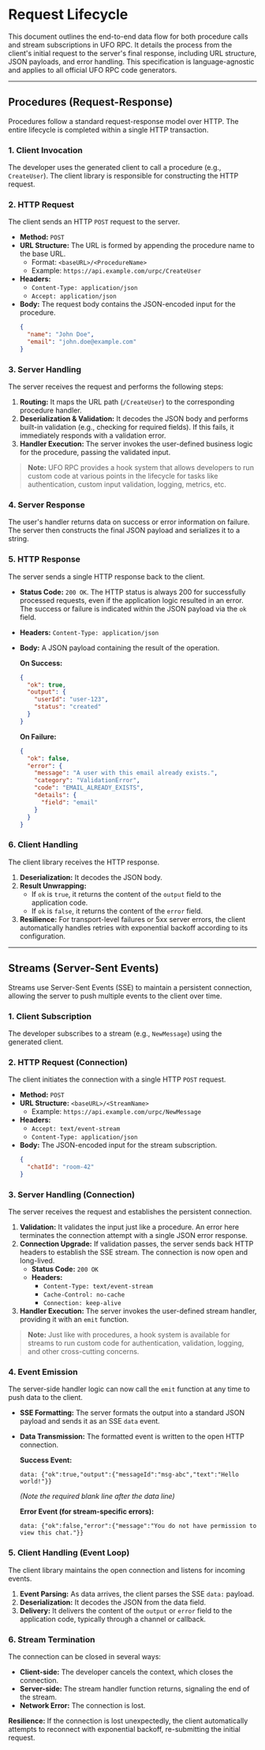 # Request Lifecycle

This document outlines the end-to-end data flow for both procedure calls and stream subscriptions in UFO RPC. It details the process from the client's initial request to the server's final response, including URL structure, JSON payloads, and error handling. This specification is language-agnostic and applies to all official UFO RPC code generators.

---

## Procedures (Request-Response)

Procedures follow a standard request-response model over HTTP. The entire lifecycle is completed within a single HTTP transaction.

### 1. Client Invocation

The developer uses the generated client to call a procedure (e.g., `CreateUser`). The client library is responsible for constructing the HTTP request.

### 2. HTTP Request

The client sends an HTTP `POST` request to the server.

- **Method:** `POST`
- **URL Structure:** The URL is formed by appending the procedure name to the base URL.
  - Format: `<baseURL>/<ProcedureName>`
  - Example: `https://api.example.com/urpc/CreateUser`
- **Headers:**
  - `Content-Type: application/json`
  - `Accept: application/json`
- **Body:** The request body contains the JSON-encoded input for the procedure.
  ```json
  {
    "name": "John Doe",
    "email": "john.doe@example.com"
  }
  ```

### 3. Server Handling

The server receives the request and performs the following steps:

1.  **Routing:** It maps the URL path (`/CreateUser`) to the corresponding procedure handler.
2.  **Deserialization & Validation:** It decodes the JSON body and performs built-in validation (e.g., checking for required fields). If this fails, it immediately responds with a validation error.
3.  **Handler Execution:** The server invokes the user-defined business logic for the procedure, passing the validated input.

> **Note:** UFO RPC provides a hook system that allows developers to run custom code at various points in the lifecycle for tasks like authentication, custom input validation, logging, metrics, etc.

### 4. Server Response

The user's handler returns data on success or error information on failure. The server then constructs the final JSON payload and serializes it to a string.

### 5. HTTP Response

The server sends a single HTTP response back to the client.

- **Status Code:** `200 OK`. The HTTP status is always 200 for successfully processed requests, even if the application logic resulted in an error. The success or failure is indicated within the JSON payload via the `ok` field.
- **Headers:** `Content-Type: application/json`
- **Body:** A JSON payload containing the result of the operation.

  **On Success:**

  ```json
  {
    "ok": true,
    "output": {
      "userId": "user-123",
      "status": "created"
    }
  }
  ```

  **On Failure:**

  ```json
  {
    "ok": false,
    "error": {
      "message": "A user with this email already exists.",
      "category": "ValidationError",
      "code": "EMAIL_ALREADY_EXISTS",
      "details": {
        "field": "email"
      }
    }
  }
  ```

### 6. Client Handling

The client library receives the HTTP response.

1.  **Deserialization:** It decodes the JSON body.
2.  **Result Unwrapping:**
    - If `ok` is `true`, it returns the content of the `output` field to the application code.
    - If `ok` is `false`, it returns the content of the `error` field.
3.  **Resilience:** For transport-level failures or 5xx server errors, the client automatically handles retries with exponential backoff according to its configuration.

---

## Streams (Server-Sent Events)

Streams use Server-Sent Events (SSE) to maintain a persistent connection, allowing the server to push multiple events to the client over time.

### 1. Client Subscription

The developer subscribes to a stream (e.g., `NewMessage`) using the generated client.

### 2. HTTP Request (Connection)

The client initiates the connection with a single HTTP `POST` request.

- **Method:** `POST`
- **URL Structure:** `<baseURL>/<StreamName>`
  - Example: `https://api.example.com/urpc/NewMessage`
- **Headers:**
  - `Accept: text/event-stream`
  - `Content-Type: application/json`
- **Body:** The JSON-encoded input for the stream subscription.
  ```json
  {
    "chatId": "room-42"
  }
  ```

### 3. Server Handling (Connection)

The server receives the request and establishes the persistent connection.

1.  **Validation:** It validates the input just like a procedure. An error here terminates the connection attempt with a single JSON error response.
2.  **Connection Upgrade:** If validation passes, the server sends back HTTP headers to establish the SSE stream. The connection is now open and long-lived.
    - **Status Code:** `200 OK`
    - **Headers:**
      - `Content-Type: text/event-stream`
      - `Cache-Control: no-cache`
      - `Connection: keep-alive`
3.  **Handler Execution:** The server invokes the user-defined stream handler, providing it with an `emit` function.

> **Note:** Just like with procedures, a hook system is available for streams to run custom code for authentication, validation, logging, and other cross-cutting concerns.

### 4. Event Emission

The server-side handler logic can now call the `emit` function at any time to push data to the client.

- **SSE Formatting:** The server formats the output into a standard JSON payload and sends it as an SSE `data` event.
- **Data Transmission:** The formatted event is written to the open HTTP connection.

  **Success Event:**

  ```
  data: {"ok":true,"output":{"messageId":"msg-abc","text":"Hello world!"}}

  ```

  _(Note the required blank line after the data line)_

  **Error Event (for stream-specific errors):**

  ```
  data: {"ok":false,"error":{"message":"You do not have permission to view this chat."}}

  ```

### 5. Client Handling (Event Loop)

The client library maintains the open connection and listens for incoming events.

1.  **Event Parsing:** As data arrives, the client parses the SSE `data:` payload.
2.  **Deserialization:** It decodes the JSON from the data field.
3.  **Delivery:** It delivers the content of the `output` or `error` field to the application code, typically through a channel or callback.

### 6. Stream Termination

The connection can be closed in several ways:

- **Client-side:** The developer cancels the context, which closes the connection.
- **Server-side:** The stream handler function returns, signaling the end of the stream.
- **Network Error:** The connection is lost.

**Resilience:** If the connection is lost unexpectedly, the client automatically attempts to reconnect with exponential backoff, re-submitting the initial request.
